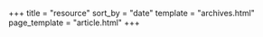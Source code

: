 +++
title = "resource"
sort_by = "date"
template = "archives.html"
page_template = "article.html"
+++